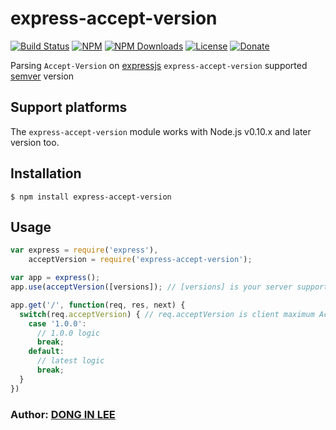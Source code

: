 # express-accept-version

[![Build Status](https://travis-ci.org/donginl/acceptVersion.svg?branch=master)](https://travis-ci.org/donginl/acceptVersion)
[![NPM](https://img.shields.io/npm/v/acceptVersion.svg)](https://npmjs.org/package/acceptVersion)
[![NPM Downloads](https://img.shields.io/npm/dm/acceptVersion.svg)](https://npmjs.org/package/acceptVersion)
[![License](https://img.shields.io/badge/license-MIT-yellow.svg)](https://github.com/donginl/acceptVersion/blob/master/LICENSE)
[![Donate](https://img.shields.io/gratipay/donginl.svg)](https://gratipay.com/donginl)

Parsing `Accept-Version` on [expressjs](https://github.com/strongloop/express)
`express-accept-version` supported [semver](http://semver.org) version

## Support platforms
The `express-accept-version` module works with Node.js v0.10.x and later version too.

## Installation
```
$ npm install express-accept-version
```

## Usage

```js
var express = require('express'),
    acceptVersion = require('express-accept-version');

var app = express();
app.use(acceptVersion([versions]); // [versions] is your server supported version, Allow type : Array, String

app.get('/', function(req, res, next) {
  switch(req.acceptVersion) { // req.acceptVersion is client maximum Accept-Version
    case '1.0.0':
      // 1.0.0 logic
      break;
    default:
      // latest logic
      break;
  }
})
```

### Author: [DONG IN LEE](https://github.com/donginl)
